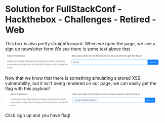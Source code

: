 # Solution for FullStackConf - Hackthebox - Challenges - Retired - Web

This box is also pretty straightforward. 
When we open the page, we see a sign up newsletter form
We see there is some text above that
![ Instruction for getting flag](https://github.com/HanozDar/challenges/blob/master/htb-challenges/fullstackconf/images/instructions.png)

Now that we know that there is something simulating a stored XSS vulnerability, but it isn't being rendered on our page, we can easily get the flag with this payload!
![Payload for flag](https://github.com/HanozDar/challenges/blob/master/htb-challenges/fullstackconf/images/payload.png)

Click sign up and you have flag!
